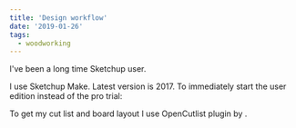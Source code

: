 ```yaml
---
title: 'Design workflow'
date: '2019-01-26'
tags:
  - woodworking
---
```


I've been a long time Sketchup user.

I use Sketchup Make. Latest version is 2017. To immediately start the user edition instead of the pro trial:

To get my cut list and board layout I use OpenCutlist plugin by .
